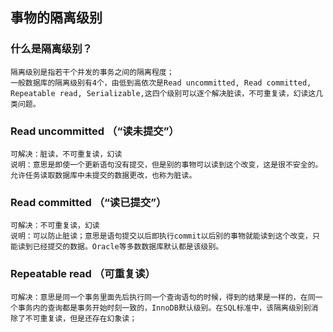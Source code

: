 ## 事物的隔离级别

  ### 什么是隔离级别？
    隔离级别是指若干个并发的事务之间的隔离程度；
    一般数据库的隔离级别有4个，由低到高依次是Read uncommitted, Read committed, Repeatable read, Serializable,这四个级别可以逐个解决脏读，不可重复读，幻读这几类问题。
  
  ### Read uncommitted  （“读未提交”）
    可解决：脏读，不可重复读，幻读
    说明：意思是即使一个更新语句没有提交，但是别的事物可以读到这个改变，这是很不安全的。允许任务读取数据库中未提交的数据更改，也称为脏读。
  
  ### Read committed  （“读已提交”）
    可解决：不可重复读，幻读
    说明：可以防止脏读；意思是语句提交以后即执行commit以后别的事物就能读到这个改变，只能读到已经提交的数据。Oracle等多数数据库默认都是该级别。
    
  ### Repeatable read  （可重复读）
    可解决：意思是同一个事务里面先后执行同一个查询语句的时候，得到的结果是一样的，在同一个事务内的查询都是事务开始时刻一致的，InnoDB默认级别。在SQL标准中，该隔离级别别消除了不可重复读，但是还存在幻象读；
  
    
